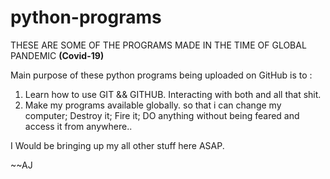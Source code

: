 # python-programs
THESE ARE SOME OF THE PROGRAMS MADE IN THE TIME OF GLOBAL PANDEMIC **(Covid-19)**

Main purpose of these python programs being uploaded on GitHub is to :
1) Learn how to use GIT && GITHUB. Interacting with both and all that shit.
2) Make my programs available globally. so that i can change my computer; Destroy it; Fire it; DO anything without being feared and access it from anywhere..

I Would be bringing up my all other stuff here ASAP.














~~AJ
